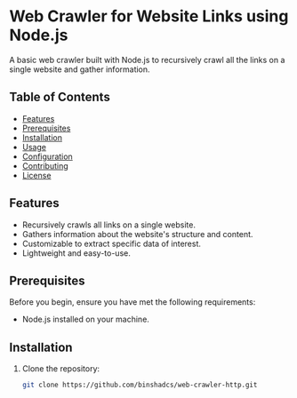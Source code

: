 # Web Crawler for Website Links using Node.js

A basic web crawler built with Node.js to recursively crawl all the links on a single website and gather information.

## Table of Contents

- [Features](#features)
- [Prerequisites](#prerequisites)
- [Installation](#installation)
- [Usage](#usage)
- [Configuration](#configuration)
- [Contributing](#contributing)
- [License](#license)

## Features

- Recursively crawls all links on a single website.
- Gathers information about the website's structure and content.
- Customizable to extract specific data of interest.
- Lightweight and easy-to-use.

## Prerequisites

Before you begin, ensure you have met the following requirements:

- Node.js installed on your machine.

## Installation

1. Clone the repository:

   ```sh
   git clone https://github.com/binshadcs/web-crawler-http.git
